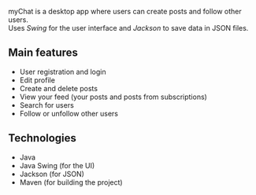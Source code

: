 myChat is a desktop app where users can create posts and follow other users.  
Uses *Swing* for the user interface and *Jackson* to save data in JSON files.  
## Main features
- User registration and login
- Edit profile
- Create and delete posts
- View your feed (your posts and posts from subscriptions)
- Search for users
- Follow or unfollow other users
## Technologies
- Java
- Java Swing (for the UI)
- Jackson (for JSON)
- Maven (for building the project)
